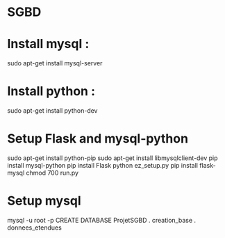 # SGBD
Install mysql :
===============

sudo apt-get install mysql-server



Install python :
=================

sudo apt-get install python-dev


Setup Flask and mysql-python
============================

sudo apt-get install python-pip
sudo apt-get install libmysqlclient-dev
pip install mysql-python
pip install Flask
python ez_setup.py
pip install flask-mysql
chmod 700 run.py

Setup mysql
===========
mysql -u root -p
CREATE DATABASE ProjetSGBD
\. creation_base
\. donnees_etendues
